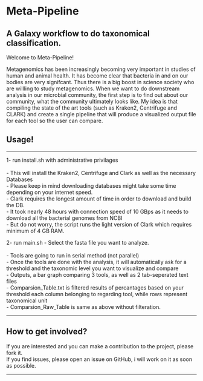 # Meta-Pipeline
## A Galaxy workflow to do taxonomical classification.

Welcome to Meta-Pipeline!

Metagenomics has been increasingly becoming very important in studies of human and animal health. It has become clear that bacteria in and on our bodies are very signifcant. Thus there is a big boost in science society who are willling to study metagenomics. When we want to do downstream analysis in our microbial community, the first step is to find out about our community, what the community ultimately looks like. My idea is that compiling the state of the art tools (such as Kraken2, Centrifuge and CLARK) and create a single pipeline that will produce a visualized output file for each tool so the user can compare.

## Usage!
*************************
1- run install.sh with administrative privilages<br/><br/>
    - This will install the Kraken2, Centrifuge and Clark as well as the necessary Databases<br/>
    - Please keep in mind downloading databases might take some time depending on your internet speed.<br/>
    - Clark requires the longest amount of time in order to download and build the DB.<br/>
    - It took nearly 48 hours with connection speed of 10 GBps as it needs to download all the bacterial genomes from NCBI<br/>
    - But do not worry, the script runs the light version of Clark which requires minimum of 4 GB RAM.<br/>

2- run main.sh
    - Select the fasta file you want to analyze.<br/><br/>
    - Tools are going to run in serial method (not parallel)<br/>
    - Once the tools are done with the analysis, it will automatically ask for a threshold and the taxonomic level you want to visualize and compare<br/>
    - Outputs, a bar graph comparing 3 tools, as well as 2 tab-seperated text files<br/>
        - Comparsion_Table.txt is filtered results of percantages based on your threshold each column belonging to regarding tool, while rows represent taxonomical unit<br/>
        - Comparsion_Raw_Table is same as above without filteration.

************************

## How to get involved?

If you are interested and you can make a contribution to the project, please fork it.<br/>
If you find issues, please open an issue on GitHub, i will work on it as soon as possible.

***********************

